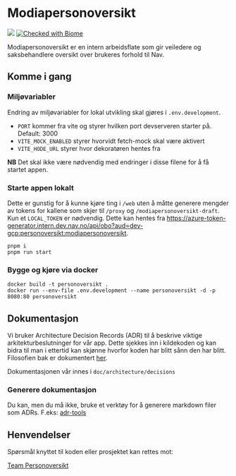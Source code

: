 # Modiapersonoversikt

![](https://github.com/navikt/modiapersonoversikt/workflows/Build%2C%20push%2C%20and%20deploy/badge.svg?branch=dev)
[![Checked with Biome](https://img.shields.io/badge/Checked_with-Biome-60a5fa?style=flat&logo=biome)](https://biomejs.dev)

Modiapersonoversikt er en intern arbeidsflate som gir veiledere og
saksbehandlere oversikt over brukeres forhold til Nav.

## Komme i gang

### Miljøvariabler

Endring av miljøvariabler for lokal utvikling skal gjøres i `.env.development`.

- `PORT` kommer fra vite og styrer hvilken port devserveren starter på. Default: 3000
- `VITE_MOCK_ENABLED` styrer hvorvidt fetch-mock skal være aktivert
- `VITE_HODE_URL` styrer hvor dekoratøren hentes fra

**NB** Det skal ikke være nødvendig med endringer i disse filene for å få startet appen.

### Starte appen lokalt

Dette er gunstig for å kunne kjøre ting i `/web` uten å måtte generere mengder
av tokens for kallene som skjer til `/proxy` og `/modiapersonoversikt-draft`.
Kun et `LOCAL_TOKEN` er nødvendig. Dette kan hentes fra
<https://azure-token-generator.intern.dev.nav.no/api/obo?aud=dev-gcp:personoversikt:modiapersonoversikt>.

```console
pnpm i
pnpm run start
```

### Bygge og kjøre via docker

```console
docker build -t personoversikt .
docker run --env-file .env.development --name personoversikt -d -p 8080:80 personoversikt
```

## Dokumentasjon

Vi bruker Architecture Decision Records (ADR) til å beskrive viktige arkitekturbeslutninger for vår app. Dette sjekkes inn i kildekoden og kan bidra til man i ettertid kan skjønne hvorfor koden har blitt sånn den har blitt. Filosofien bak er dokumentert [her](http://thinkrelevance.com/blog/2011/11/15/documenting-architecture-decisions).

Dokumentasjonen vår innes i `doc/architecture/decisions`

### Generere dokumentasjon

Du kan, men du må ikke, bruke et verktøy for å generere markdown filer som ADRs. F.eks: [adr-tools](https://github.com/npryce/adr-tools)

## Henvendelser

Spørsmål knyttet til koden eller prosjektet kan rettes mot:

[Team Personoversikt](https://github.com/navikt/info-team-personoversikt)
